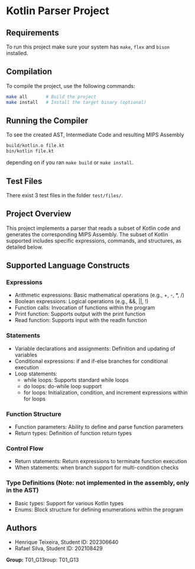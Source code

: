 # Kotlin Parser Project

## Requirements
To run this project make sure your system has `make`, `flex` and `bison` installed.

## Compilation
To compile the project, use the following commands:
```bash
make all       # Build the project
make install   # Install the target binary (optional)
```

## Running the Compiler
To see the created AST, Intermediate Code and resulting MIPS Assembly
```bash
build/kotlin.o file.kt
bin/kotlin file.kt
```
depending on if you ran `make build` or `make install`.

## Test Files
There exist 3 test files in the folder `test/files/`.

## Project Overview
This project implements a parser that reads a subset of Kotlin code and generates the corresponding MIPS Assembly.
The subset of Kotlin supported includes specific expressions, commands, and structures, as detailed below.

## Supported Language Constructs

### Expressions
- Arithmetic expressions: Basic mathematical operations (e.g., +, -, *, /)
- Boolean expressions: Logical operations (e.g., &&, ||, !)
- Function calls: Invocation of functions within the program
- Print function: Supports output with the print function
- Read function: Supports input with the readln function

### Statements
- Variable declarations and assignments: Definition and updating of variables
- Conditional expressions: if and if-else branches for conditional execution
- Loop statements:
  - while loops: Supports standard while loops
  - do loops: do-while loop support
  - for loops: Initialization, condition, and increment expressions within for loops

### Function Structure
- Function parameters: Ability to define and parse function parameters
- Return types: Definition of function return types

### Control Flow
- Return statements: Return expressions to terminate function execution
- When statements: when branch support for multi-condition checks

### Type Definitions (Note: not implemented in the assembly, only in the AST)
- Basic types: Support for various Kotlin types
- Enums: Block structure for defining enumerations within the program

## Authors
- Henrique Teixeira, Student ID: 202306640
- Rafael Silva, Student ID: 202108429

**Group:** T01_G13roup: T01_G13
